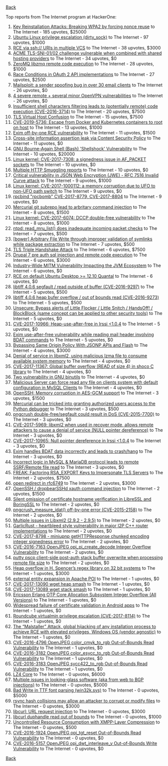 [Back](../README.md)

Top reports from The Internet program at HackerOne:

1. [Key Reinstallation Attacks: Breaking WPA2 by forcing nonce reuse](https://hackerone.com/reports/286740) to The Internet - 185 upvotes, $25000
2. [Ubuntu Linux privilege escalation (dirty_sock)](https://hackerone.com/reports/496285) to The Internet - 97 upvotes, $1000
3. [RCE via ssh:// URIs in multiple VCS](https://hackerone.com/reports/260005) to The Internet - 38 upvotes, $3000
4. [ACME TLS-SNI-01/02 challenge vulnerable when combined with shared hosting providers](https://hackerone.com/reports/304378) to The Internet - 34 upvotes, $0
5. [ZeroMQ libzmq remote code execution](https://hackerone.com/reports/477073) to The Internet - 28 upvotes, $1000
6. [Race Conditions in OAuth 2 API implementations](https://hackerone.com/reports/55140) to The Internet - 27 upvotes, $2500
7. [Mailsploit: a sender spoofing bug in over 30 email clients](https://hackerone.com/reports/295339) to The Internet - 26 upvotes, $0
8. [4 severe remote + several minor OpenVPN vulnerabilities](https://hackerone.com/reports/242579) to The Internet - 26 upvotes, $0
9. [Insufficient shell characters filtering leads to (potentially remote) code execution (CVE-2016-3714)](https://hackerone.com/reports/143966) to The Internet - 20 upvotes, $7500
10. [TLS Virtual Host Confusion](https://hackerone.com/reports/501) to The Internet - 15 upvotes, $7500
11. [CVE-2019-5736: Escape from Docker and Kubernetes containers to root on host](https://hackerone.com/reports/495495) to The Internet - 13 upvotes, $1000
12. [Exim off-by-one RCE vulnerability](https://hackerone.com/reports/322935) to The Internet - 11 upvotes, $1500
13. [Cross-site information assertion leak via Content Security Policy](https://hackerone.com/reports/16910) to The Internet - 11 upvotes, $0
14. [GNU Bourne-Again Shell (Bash) 'Shellshock' Vulnerability](https://hackerone.com/reports/29839) to The Internet - 10 upvotes, $20000
15. [Linux kernel: CVE-2017-7308: a signedness issue in AF_PACKET sockets](https://hackerone.com/reports/684567) to The Internet - 10 upvotes, $0
16. [Multiple HTTP Smuggling reports](https://hackerone.com/reports/648434) to The Internet - 10 upvotes, $0
17. [Critical vulnerability in JSON Web Encryption (JWE) - RFC 7516 Invalid Curve attack](https://hackerone.com/reports/213437) to The Internet - 9 upvotes, $1000
18. [Linux kernel: CVE-2017-1000112: a memory corruption due to UFO to non-UFO path switch](https://hackerone.com/reports/684573) to The Internet - 9 upvotes, $0
19. [rpcbind "rpcbomb" CVE-2017-8779, CVE-2017-8804](https://hackerone.com/reports/235016) to The Internet - 9 upvotes, $0
20. [Mercurial git subrepo lead to arbritary command injection](https://hackerone.com/reports/294147) to The Internet - 8 upvotes, $1500
21. [Linux kernel: CVE-2017-6074: DCCP double-free vulnerability](https://hackerone.com/reports/347282) to The Internet - 8 upvotes, $1000
22. [ntpd: read_mru_list() does inadequate incoming packet checks](https://hackerone.com/reports/147310) to The Internet - 7 upvotes, $500
23. [[bower] Arbitrary File Write through improper validation of symlinks while package extraction](https://hackerone.com/reports/492512) to The Internet - 7 upvotes, $500
24. [TLS Triple Handshake Attack](https://hackerone.com/reports/7277) to The Internet - 6 upvotes, $7500
25. [Drupal 7 pre auth sql injection and remote code execution](https://hackerone.com/reports/31756) to The Internet - 6 upvotes, $3000
26. [Industry-Wide MITM Vulnerability Impacting the JVM Ecosystem](https://hackerone.com/reports/608620) to The Internet - 6 upvotes, $0
27. [RCE on default Ubuntu Desktop &gt;= 12.10 Quantal](https://hackerone.com/reports/192512) to The Internet - 6 upvotes, $0
28. [libtiff 4.0.6 segfault / read outside of buffer (CVE-2016-9297)](https://hackerone.com/reports/182140) to The Internet - 5 upvotes, $500
29. [libtiff 4.0.6 heap bufer overflow / out of bounds read (CVE-2016-9273)](https://hackerone.com/reports/181642) to The Internet - 5 upvotes, $500
30. [Unsecure: Bypass alerts of Little Flocker / Little Snitch / HandsOff! / BlockBlock (same concept can be applied to other security tools)](https://hackerone.com/reports/265232) to The Internet - 5 upvotes, $0
31. [CVE-2017-10966: Heap-use-after-free in Irssi &lt;1.0.4](https://hackerone.com/reports/247028) to The Internet - 5 upvotes, $0
32. [Exim use-after-free vulnerability while reading mail header involving BDAT commands](https://hackerone.com/reports/296991) to The Internet - 5 upvotes, $0
33. [Bypassing Same Origin Policy With JSONP APIs and Flash](https://hackerone.com/reports/10373) to The Internet - 4 upvotes, $3000
34. [Denial of service in libxml2, using malicious lzma file to consume available system memory](https://hackerone.com/reports/270059) to The Internet - 4 upvotes, $0
35. [CVE-2017-11367: Global buffer overflow (READ of size 4) in shoco C library](https://hackerone.com/reports/250581) to The Internet - 4 upvotes, $0
36. [Two vulnerability in GNU binutils](https://hackerone.com/reports/323017) to The Internet - 4 upvotes, $0
37. [Malicious Server can force read any file on clients system with default configuration in MySQL Clients](https://hackerone.com/reports/171593) to The Internet - 4 upvotes, $0
38. [OpenSSH: Memory corruption in AES-GCM support](https://hackerone.com/reports/500) to The Internet - 3 upvotes, $1500
39. [Mercurial can be tricked into granting authorized users access to the Python debugger](https://hackerone.com/reports/222020) to The Internet - 3 upvotes, $500
40. [pngcrush double-free/segfault could result in DoS (CVE-2015-7700)](https://hackerone.com/reports/93546) to The Internet - 3 upvotes, $0
41. [CVE-2017-5969: libxml2 when used in recover mode, allows remote attackers to cause a denial of service (NULL pointer dereference)](https://hackerone.com/reports/262665) to The Internet - 3 upvotes, $0
42. [CVE-2017-10965: Null pointer dereference in Irssi &lt;1.0.4](https://hackerone.com/reports/247027) to The Internet - 3 upvotes, $0
43. [Exim handles BDAT data incorrectly and leads to crash/hang](https://hackerone.com/reports/296994) to The Internet - 3 upvotes, $0
44. [Incorrect logic in MySQL &amp; MariaDB protocol leads to remote SSRF/Remote file read](https://hackerone.com/reports/156511) to The Internet - 3 upvotes, $0
45. [FREAK: Factoring RSA_EXPORT Keys to Impersonate TLS Servers](https://hackerone.com/reports/50170) to The Internet - 2 upvotes, $7500
46. [open redirect in rfc6749](https://hackerone.com/reports/26962) to The Internet - 2 upvotes, $3000
47. [OpenSSH / dropbearSSHd xauth command injection](https://hackerone.com/reports/122113) to The Internet - 2 upvotes, $1500
48. [Silent omission of certificate hostname verification in LibreSSL and BoringSSL](https://hackerone.com/reports/329645) to The Internet - 2 upvotes, $0
49. [pngcrush_measure_idat() off-by-one error (CVE-2015-2158)](https://hackerone.com/reports/73429) to The Internet - 2 upvotes, $0
50. [Multiple issues in Libxml2 (2.9.2 - 2.9.5)](https://hackerone.com/reports/293126) to The Internet - 2 upvotes, $0
51. [GarlicRust - heartbleed style vulnerability in major I2P C++ router implementations](https://hackerone.com/reports/295740) to The Internet - 2 upvotes, $0
52. [CVE-2017-8798 - miniupnp getHTTPResponse chunked encoding integer signedness error](https://hackerone.com/reports/227344) to The Internet - 2 upvotes, $0
53. [CVE-2016-7163 OpenJPEG opj_pi_create_decode Integer Overflow Vulnerability](https://hackerone.com/reports/167512) to The Internet - 2 upvotes, $0
54. [putty pscp client-side post-auth stack buffer overwrite when processing remote file size](https://hackerone.com/reports/120903) to The Internet - 2 upvotes, $0
55. [Heap overflow in H. Spencer’s regex library on 32 bit systems](https://hackerone.com/reports/47779) to The Internet - 1 upvotes, $3000
56. [external entity expansion in Apache POI](https://hackerone.com/reports/25537) to The Internet - 1 upvotes, $0
57. [CVE-2017-13090 wget heap smash](https://hackerone.com/reports/287667) to The Internet - 1 upvotes, $0
58. [CVE-2017-13089 wget stack smash](https://hackerone.com/reports/287666) to The Internet - 1 upvotes, $0
59. [Ericsson Erlang OTP Core Allocation Subsystem Integer Overflow (All Versions)](https://hackerone.com/reports/28640) to The Internet - 1 upvotes, $0
60. [Widespread failure of certificate validation in Android apps](https://hackerone.com/reports/2293) to The Internet - 1 upvotes, $0
61. [Roundcube virtualmin privilege escalation (CVE-2017-8114)](https://hackerone.com/reports/242119) to The Internet - 1 upvotes, $0
62. [The “Malstaller” Attack, global hijacking of any installation process to achieve RCE with elevated privileges, Windows OS (vendor agnostic)](https://hackerone.com/reports/165969) to The Internet - 1 upvotes, $0
63. [CVE-2016-4796 OpenJPEG color_cmyk_to_rgb Out-of-Bounds Read Vulnerability](https://hackerone.com/reports/167955) to The Internet - 1 upvotes, $0
64. [CVE-2016-3182 OpenJPEG color_esycc_to_rgb Out-of-Bounds Read Vulnerability](https://hackerone.com/reports/167953) to The Internet - 1 upvotes, $0
65. [CVE-2016-3183 OpenJPEG sycc422_to_rgb Out-of-Bounds Read Vulnerability](https://hackerone.com/reports/167947) to The Internet - 1 upvotes, $0
66. [LZ4 Core](https://hackerone.com/reports/17688) to The Internet - 0 upvotes, $6000
67. [Multiple issues in looking-glass software (aka from web to BGP injections)](https://hackerone.com/reports/16330) to The Internet - 0 upvotes, $5000
68. [Bad Write in TTF font parsing (win32k.sys)](https://hackerone.com/reports/48100) to The Internet - 0 upvotes, $5000
69. [rsync hash collisions may allow an attacker to corrupt or modify files](https://hackerone.com/reports/20873) to The Internet - 0 upvotes, $3000
70. [libcurl: URL request injection](https://hackerone.com/reports/73242) to The Internet - 0 upvotes, $3000
71. [libcurl duphandle read out of bounds](https://hackerone.com/reports/104014) to The Internet - 0 upvotes, $1000
72. [Uncontrolled Resource Consumption with XMPP-Layer Compression](https://hackerone.com/reports/5928) to The Internet - 0 upvotes, $500
73. [CVE-2016-1924 OpenJPEG opj_tgt_reset Out-of-Bounds Read Vulnerability](https://hackerone.com/reports/167957) to The Internet - 0 upvotes, $0
74. [CVE-2016-5157 OpenJPEG opj_dwt_interleave_v Out-of-Bounds Write Vulnerability](https://hackerone.com/reports/167510) to The Internet - 0 upvotes, $0


[Back](../README.md)
